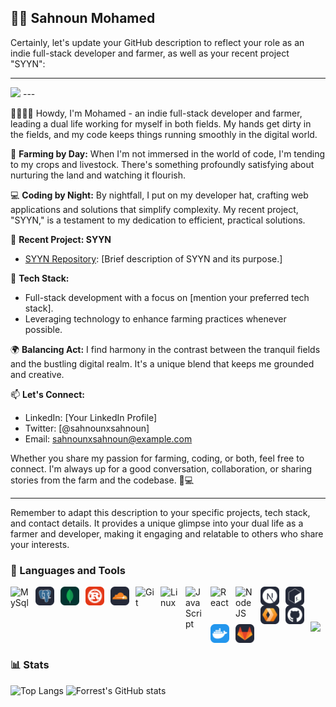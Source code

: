<h2> 🏄‍♂️ Sahnoun Mohamed </h2>
Certainly, let's update your GitHub description to reflect your role as an indie full-stack developer and farmer, as well as your recent project "SYYN":

---
<img src="https://emekaogboh.art/wp-content/uploads/2020/11/Ravensburg-installation-2-1536x864.jpg" />
---

👨‍🌾👨‍💻 Howdy, I'm Mohamed - an indie full-stack developer and farmer, leading a dual life working for myself in both fields. My hands get dirty in the fields, and my code keeps things running smoothly in the digital world.

🌱 **Farming by Day:**
When I'm not immersed in the world of code, I'm tending to my crops and livestock. There's something profoundly satisfying about nurturing the land and watching it flourish.

💻 **Coding by Night:**
By nightfall, I put on my developer hat, crafting web applications and solutions that simplify complexity. My recent project, "SYYN," is a testament to my dedication to efficient, practical solutions.

🚀 **Recent Project: SYYN**
- [SYYN Repository](link-to-your-SYYN-repo): [Brief description of SYYN and its purpose.]

💼 **Tech Stack:**
- Full-stack development with a focus on [mention your preferred tech stack].
- Leveraging technology to enhance farming practices whenever possible.

🌍 **Balancing Act:**
I find harmony in the contrast between the tranquil fields and the bustling digital realm. It's a unique blend that keeps me grounded and creative.

📫 **Let's Connect:**
- LinkedIn: [Your LinkedIn Profile]
- Twitter: [@sahnounxsahnoun]
- Email: sahnounxsahnoun@example.com

Whether you share my passion for farming, coding, or both, feel free to connect. I'm always up for a good conversation, collaboration, or sharing stories from the farm and the codebase. 🌾💻

---

Remember to adapt this description to your specific projects, tech stack, and contact details. It provides a unique glimpse into your dual life as a farmer and developer, making it engaging and relatable to others who share your interests.
### 🧰 Languages and Tools
<img align="left" alt="MySql" width="30px" style="padding-right:10px;" src="https://user-images.githubusercontent.com/25181517/183896128-ec99105a-ec1a-4d85-b08b-1aa1620b2046.png" />
<img align="left" alt="PostgresQL" width="30px" style="padding-right:10px;" src="https://github.com/tandpfun/skill-icons/blob/main/icons/PostgreSQL-Dark.svg" />
<img align="left" alt="MongoDB" width="30px" style="padding-right:10px;" src="https://github.com/tandpfun/skill-icons/blob/main/icons/MongoDB.svg" />
<img align="left" alt="MongoDB" width="30px" style="padding-right:10px;" src="https://github.com/tandpfun/skill-icons/blob/main/icons/Rust.svg" />
<img align="left" alt="MongoDB" width="30px" style="padding-right:10px;" src="https://github.com/tandpfun/skill-icons/blob/main/icons/Cloudflare-Dark.svg" />
<img align="left" alt="Git" width="30px" style="padding-right:10px;" src="https://cdn.jsdelivr.net/gh/devicons/devicon/icons/git/git-original.svg" />
<img align="left" alt="Linux" width="30px" style="padding-right:10px;" src="https://cdn.jsdelivr.net/gh/devicons/devicon/icons/linux/linux-original.svg" />
<img align="left" alt="JavaScript" width="30px" style="padding-right:10px;" src="https://cdn.jsdelivr.net/gh/devicons/devicon/icons/javascript/javascript-plain.svg" />
<img align="left" alt="React" width="30px" style="padding-right:10px;" src="https://cdn.jsdelivr.net/gh/devicons/devicon/icons/react/react-original.svg" />
<img align="left" alt="NodeJS" width="30px" style="padding-right:10px;" src="https://cdn.jsdelivr.net/gh/devicons/devicon/icons/nodejs/nodejs-original.svg" />
<img align="left" alt="NextJs" width="30px" style="padding-right:10px;" src="https://github.com/tandpfun/skill-icons/blob/main/icons/NextJS-Dark.svg" />
<img align="left" alt="Bash" width="30px" style="padding-right:10px;" src="https://github.com/tandpfun/skill-icons/blob/main/icons/Bash-Dark.svg" />
<img align="left" alt="Workers" width="30px" style="padding-right:10px;" src="https://github.com/tandpfun/skill-icons/blob/main/icons/Workers-Dark.svg" />
<img align="left" alt="GitHub" width="30px" style="padding-right:10px;" src="https://github.com/tandpfun/skill-icons/blob/main/icons/Github-Dark.svg" />
<img align="left" alt="Docker" width="30px" style="padding-right:10px;" src="https://github.com/tandpfun/skill-icons/blob/main/icons/Docker.svg" />
<img align="left" alt="GitLab" width="30px" style="padding-right:10px;" src="https://github.com/tandpfun/skill-icons/blob/main/icons/GitLab-Dark.svg" />

<br />

#



[<img src="https://custom-icon-badges.demolab.com/badge/-Subscribe%20For%20More-red?style=for-the-badge&logo=video&logoColor=white"/>](https://www.youtube.com/c/fknight?sub_confirmation=1)

#

### 📊 Stats
![Top Langs](https://github-readme-stats.vercel.app/api/top-langs/?username=sahnoun99&hide_progress=true&layout=donut-vertical)
![Forrest's GitHub stats](https://github-readme-stats.vercel.app/api?username=sahnoun99&show_icons=true&theme=gruvbox)


<!-- ![GitHub Streak](https://streak-stats.demolab.com?user=ForrestKnight&theme=gruvbox&border_radius=4.5) -->

[website]: https://fkcodes.com
[youtube]: https://youtube.com/fknight
